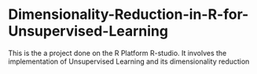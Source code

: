 # Dimensionality-Reduction-in-R-for-Unsupervised-Learning

This is the a project done on the R Platform R-studio. It involves the implementation of Unsupervised Learning and its dimensionality reduction
